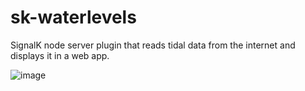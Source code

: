 # sk-waterlevels
SignalK node server plugin that reads tidal data from the internet and displays it in a web app.

![image](https://user-images.githubusercontent.com/17980560/160256698-13d30bcd-b93e-4905-ad57-c99722399f8b.png)
